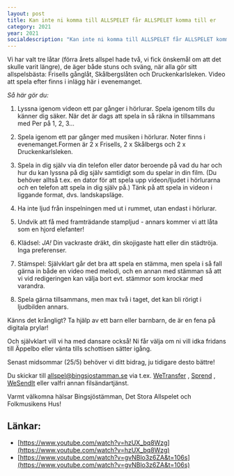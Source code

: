 ```yaml
---
layout: post
title: Kan inte ni komma till ALLSPELET får ALLSPELET komma till er
category: 2021
year: 2021
socialdescription: "Kan inte ni komma till ALLSPELET får ALLSPELET komma till er"
---
```


Vi har valt tre låtar (förra årets allspel hade två, vi fick önskemål om att det skulle varit längre), de äger både stuns och sväng, när alla gör sitt allspelsbästa: Frisells gånglåt, Skålbergslåten och Druckenkarlsleken.
Video att spela efter finns i inlägg här i evenemanget.

*Så här gör du:*
1. Lyssna igenom videon ett par gånger i hörlurar. Spela igenom tills du känner dig säker.
När det är dags att spela in så räkna in tillsammans med Per på 1, 2, 3...

2. Spela igenom ett par gånger med musiken i hörlurar. Noter finns i evenemanget.Formen är 2 x Frisells, 2 x Skålbergs och 2 x Druckenkarlsleken.

3. Spela in dig själv via din telefon eller dator beroende på vad du har och hur du kan lyssna på dig själv samtidigt som du spelar in din film. (Du behöver alltså t.ex. en dator för att spela upp videon/ljudet i hörlurarna _och_ en telefon att spela in dig själv på.) Tänk på att spela in videon i liggande format, dvs. landskapsläge.

4. Ha inte ljud från inspelningen med ut i rummet, utan endast i hörlurar.

5. Undvik att få med framträdande stampljud - annars kommer vi att låta som en hjord elefanter!

6. Klädsel: *JA!* Din vackraste dräkt, din skojigaste hatt eller din städtröja. Inga preferenser.

7. Stämspel: Självklart går det bra att spela en stämma, men spela i så fall gärna in både en video med melodi, och en annan med stämman så att vi vid redigeringen kan välja bort evt. stämmor som krockar med varandra.

8. Spela gärna tillsammans, men max två i taget, det kan bli rörigt i ljudbilden annars.

Känns det krångligt? Ta hjälp av ett barn eller barnbarn, de är en fena på digitala prylar!

Och självklart vill vi ha med dansare också! Ni får välja om ni vill idka fridans till Äppelbo eller vänta tills schottisen sätter igång.

Senast midsommar (25/5) behöver vi ditt bidrag, ju tidigare desto bättre!

Du skickar till [allspel@bingsjostamman.se](allspel@bingsjostamman.se) via t.ex. [WeTransfer](https://wetransfer.com/) , [Sprend](https://sprend.com) , [WeSendIt](https://www.wesendit.com/) eller valfri annan filsändartjänst.

Varmt välkomna hälsar Bingsjöstämman, Det Stora Allspelet och Folkmusikens Hus!


## Länkar:

* [https://www.youtube.com/watch?v=hzUX_bq8Wzg](https://www.youtube.com/watch?v=hzUX_bq8Wzg)
* [https://www.youtube.com/watch?v=gvNBlo3z6ZA&t=106s](https://www.youtube.com/watch?v=gvNBlo3z6ZA&t=106s)
